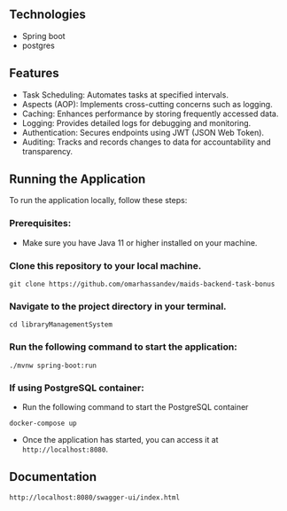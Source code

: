 ## Technologies

- Spring boot
- postgres

## Features

- Task Scheduling: Automates tasks at specified intervals.
- Aspects (AOP): Implements cross-cutting concerns such as logging.
- Caching: Enhances performance by storing frequently accessed data.
- Logging: Provides detailed logs for debugging and monitoring.
- Authentication: Secures endpoints using JWT (JSON Web Token).
- Auditing: Tracks and records changes to data for accountability and transparency.

## Running the Application

To run the application locally, follow these steps:

### Prerequisites:

- Make sure you have Java 11 or higher installed on your machine.

### Clone this repository to your local machine.

```
git clone https://github.com/omarhassandev/maids-backend-task-bonus
```

### Navigate to the project directory in your terminal.

```
cd libraryManagementSystem
```

### Run the following command to start the application:

```
./mvnw spring-boot:run
```

### If using PostgreSQL container:

- Run the following command to start the PostgreSQL container

```
docker-compose up
```

- Once the application has started, you can access it at `http://localhost:8080`.

## Documentation

`http://localhost:8080/swagger-ui/index.html`
